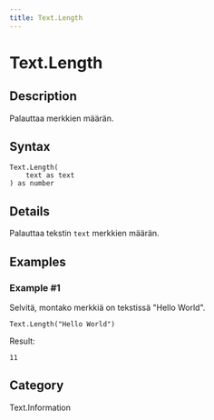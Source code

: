```yaml
---
title: Text.Length
---
```


# Text.Length


## Description

Palauttaa merkkien määrän.


## Syntax

```powerquery
Text.Length(
    text as text
) as number
```


## Details

Palauttaa tekstin <code>text</code> merkkien määrän.


## Examples

### Example #1 
Selvitä, montako merkkiä on tekstissä &#34;Hello World&#34;.
```powerquery
Text.Length("Hello World")
```

Result: 
```powerquery
11
```




## Category
Text.Information
